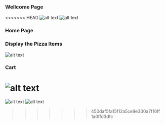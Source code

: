 ### Wellcome Page
<<<<<<< HEAD
![alt text](<wellcome Page.png>)
![alt text](wellome_page.png)

### Home Page
### Display the Pizza Items
![alt text](home.png)

### Cart
![alt text](cart.png)
=======
![alt text](<Wellcome Page.png>)
![alt text](wellome_page.png)
>>>>>>> 450daf5fa15f12a5ce8e300a7f16ff1a0ffd3dfc

